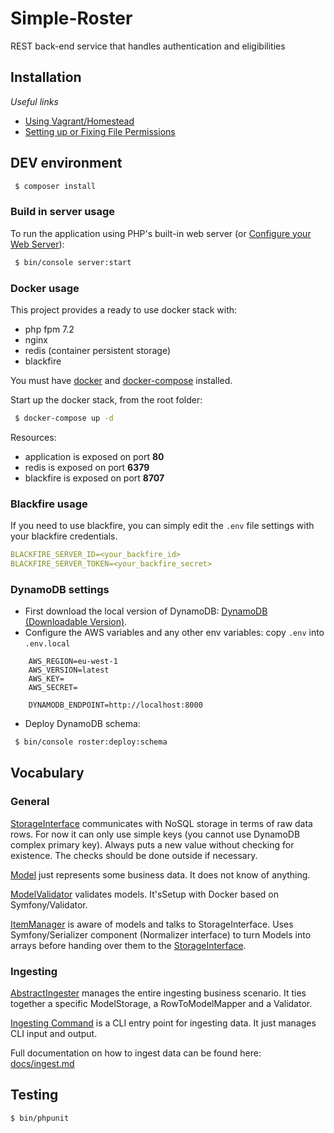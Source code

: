 # Simple-Roster
REST back-end service that handles authentication and eligibilities

Installation
------------

_Useful links_
- [Using Vagrant/Homestead](https://symfony.com/doc/current/setup/homestead.html)
- [Setting up or Fixing File Permissions](https://symfony.com/doc/current/setup/file_permissions.html)

## DEV environment

```bash
 $ composer install
```

### Build in server usage

To run the application using PHP's built-in web server (or [Configure your Web Server](https://symfony.com/doc/current/setup/web_server_configuration.html)):

```bash
 $ bin/console server:start
```

### Docker usage

This project provides a ready to use docker stack with:
- php fpm 7.2
- nginx
- redis (container persistent storage)
- blackfire

You must have [docker](https://docs.docker.com/) and [docker-compose](https://docs.docker.com/compose/install/) installed.

Start up the docker stack, from the root folder:

```bash
 $ docker-compose up -d
```

Resources:
- application is exposed on port **80**
- redis is exposed on port **6379**
- blackfire is exposed on port **8707**

### Blackfire usage

If you need to use blackfire, you can simply edit the `.env` file settings with your blackfire credentials.

```yaml
BLACKFIRE_SERVER_ID=<your_backfire_id>
BLACKFIRE_SERVER_TOKEN=<your_backfire_secret>
```

### DynamoDB settings

- First download the local version of DynamoDB: [DynamoDB (Downloadable Version)](https://docs.aws.amazon.com/amazondynamodb/latest/developerguide/DynamoDBLocal.DownloadingAndRunning.html).
- Configure the AWS variables and any other env variables: copy `.env` into `.env.local`

```dotenv
    AWS_REGION=eu-west-1
    AWS_VERSION=latest
    AWS_KEY=
    AWS_SECRET=
    
    DYNAMODB_ENDPOINT=http://localhost:8000
```

- Deploy DynamoDB schema:

```bash
 $ bin/console roster:deploy:schema
```

## Vocabulary

### General
[StorageInterface](src/Storage/StorageInterface.php) communicates with NoSQL storage in terms of raw data rows. For now it can only use simple keys (you cannot use DynamoDB complex primary key). Always puts a new value without checking for existence. The checks should be done outside if necessary.

[Model](src/Model/ModelInterface.php) just represents some business data. It does not know of anything.

[ModelValidator](src/Validation/ModelValidator.php) validates models. It'sSetup with Docker based on Symfony/Validator.

[ItemManager](src/ODM/ItemManager.php) is aware of models and talks to StorageInterface. Uses Symfony/Serializer component (Normalizer interface) to turn Models into arrays before handing over them to the [StorageInterface](src/Storage/StorageInterface.php).

### Ingesting

[AbstractIngester](src/Ingesting/Ingester/AbstractIngester.php) manages the entire ingesting business scenario. It ties together a specific ModelStorage, a RowToModelMapper and a Validator.

[Ingesting Command](src/Command/Ingesting/AbstractIngestCommand.php) is a CLI entry point for ingesting data. It just manages CLI input and output.

Full documentation on how to ingest data can be found here: [docs/ingest.md](docs/ingest.md)

Testing
-------

 ```bash
 $ bin/phpunit
 ```
